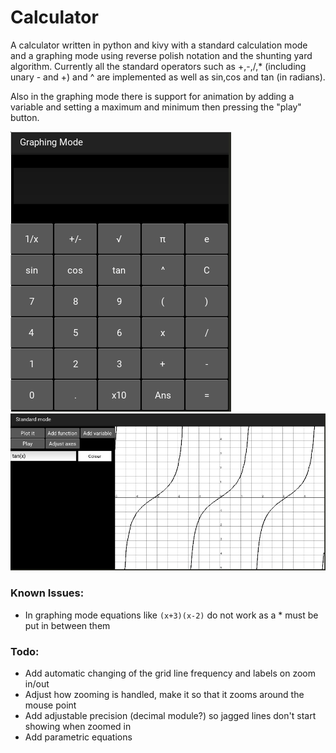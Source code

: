 # Calculator
A calculator written in python and kivy with a standard calculation mode and a graphing mode using reverse polish notation
and the shunting yard algorithm. Currently all the standard operators such as +,-,/,* (including unary - and +) and ^
are implemented as well as sin,cos and tan (in radians).

Also in the graphing mode there is support for animation by adding a variable and setting a maximum and minimum
then pressing the "play" button.

![Standard calculation screen image](calc1.png)
![Graphing mode image with tan(x)](calc2.png)
### Known Issues:
* In graphing mode equations like `(x+3)(x-2)` do not work as a * must be put in between them

### Todo:
* Add automatic changing of the grid line frequency and labels on zoom in/out
* Adjust how zooming is handled, make it so that it zooms around the mouse point
* Add adjustable precision (decimal module?) so jagged lines don't start showing when zoomed in
* Add parametric equations